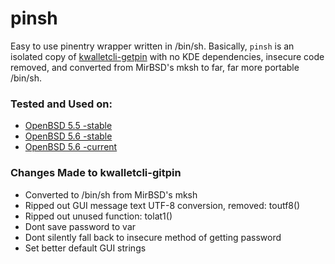 pinsh
====

Easy to use pinentry wrapper written in /bin/sh. Basically, `pinsh` is an isolated copy of [kwalletcli-getpin](https://www.mirbsd.org/kwalletcli.htm "kwalletcli-getpin") with no KDE dependencies, insecure code removed, and converted from MirBSD's mksh to far, far more portable /bin/sh.


### Tested and Used on:


  - [OpenBSD 5.5 -stable](http://www.openbsd.org/ "OpenBSD 5.5 -stable")
  - [OpenBSD 5.6 -stable](http://www.openbsd.org/ "OpenBSD 5.6 -stable")
  - [OpenBSD 5.6 -current](http://www.openbsd.org/ "OpenBSD 5.6 -current")


### Changes Made to kwalletcli-gitpin


  - Converted to /bin/sh from MirBSD's mksh
  - Ripped out GUI message text UTF-8 conversion, removed: toutf8()
  - Ripped out unused function: tolat1()
  - Dont save password to var
  - Dont silently fall back to insecure method of getting password
  - Set better default GUI strings


